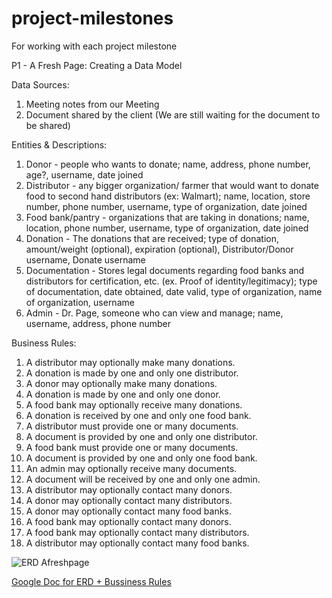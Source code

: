 # project-milestones
For working with each project milestone 

P1 - A Fresh Page: Creating a Data Model

Data Sources:
1. Meeting notes from our Meeting
2. Document shared by the client (We are still waiting for the document to be shared)


Entities & Descriptions:

1. Donor - people who wants to donate; name, address, phone number, age?, username, date joined
2. Distributor - any bigger organization/ farmer that would want to donate food to second hand distributors (ex: Walmart); name, location, store number, phone number, username, type of organization, date joined
3. Food bank/pantry - organizations that are taking in donations; name, location, phone number, username, type of organization, date joined
4. Donation - The donations that are received; type of donation, amount/weight (optional), expiration (optional), Distributor/Donor username, Donate username
5. Documentation - Stores legal documents regarding food banks and distributors for certification, etc. (ex. Proof of identity/legitimacy); type of documentation, date obtained, date valid, type of organization, name of organization, username
6. Admin - Dr. Page, someone who can view and manage; name, username, address, phone number

Business Rules:

1. A distributor may optionally make many donations.
2. A donation is made by one and only one distributor.
3. A donor may optionally make many donations.
4. A donation is made by one and only one donor.
5. A food bank may optionally receive many donations.
6. A donation is received by one and only one food bank.
7. A distributor must provide one or many documents.
8. A document is provided by one and only one distributor.
9. A food bank must provide one or many documents.
10. A document is provided by one and only one food bank.
11. An admin may optionally receive many documents.
12. A document will be received by one and only one admin.
13. A distributor may optionally contact many donors.
14. A donor may optionally contact many distributors.
15. A donor may optionally contact many food banks.
16. A food bank may optionally contact many donors.
17. A food bank may optionally contact many distributors.
18. A distributor may optionally contact many food banks.

![ERD Afreshpage](P01.png)

[Google Doc for ERD + Bussiness Rules](https://docs.google.com/document/d/1ybDSIRTjVTnCF4mJB89i41WM6z4zlfJB6mOm6C3Yo6Y/edit?usp=sharing)

